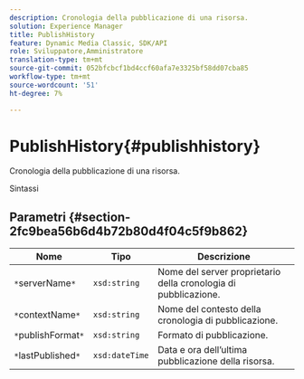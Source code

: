 ```yaml
---
description: Cronologia della pubblicazione di una risorsa.
solution: Experience Manager
title: PublishHistory
feature: Dynamic Media Classic, SDK/API
role: Sviluppatore,Amministratore
translation-type: tm+mt
source-git-commit: 052bfcbcf1bd4ccf60afa7e3325bf58dd07cba85
workflow-type: tm+mt
source-wordcount: '51'
ht-degree: 7%

---
```



# PublishHistory{#publishhistory}

Cronologia della pubblicazione di una risorsa.

Sintassi

## Parametri {#section-2fc9bea56b6d4b72b80d4f04c5f9b862}

| Nome | Tipo | Descrizione |
|---|---|---|
| `*`serverName`*` | `xsd:string` | Nome del server proprietario della cronologia di pubblicazione. |
| `*`contextName`*` | `xsd:string` | Nome del contesto della cronologia di pubblicazione. |
| `*`publishFormat`*` | `xsd:string` | Formato di pubblicazione. |
| `*`lastPublished`*` | `xsd:dateTime` | Data e ora dell’ultima pubblicazione della risorsa. |

